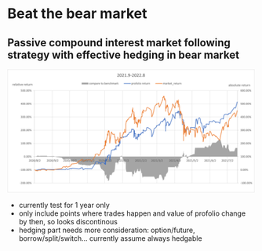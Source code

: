 # Beat the bear market 

## Passive compound interest market following strategy with effective hedging in bear market

![Alt text](https://github.com/oldjack233/crypto_strategy_beta/blob/main/images/phase3-4.png)

- currently test for 1 year only
- only include points where trades happen and value of profolio change by then, so looks discontinous
- hedging part needs more consideration: option/future, borrow/split/switch... currently assume always hedgable
